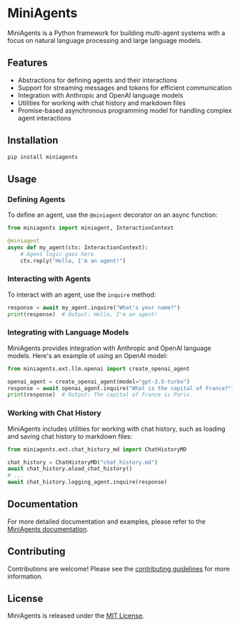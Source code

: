 # MiniAgents

MiniAgents is a Python framework for building multi-agent systems with a focus on natural language processing and large language models.

## Features

- Abstractions for defining agents and their interactions
- Support for streaming messages and tokens for efficient communication
- Integration with Anthropic and OpenAI language models
- Utilities for working with chat history and markdown files
- Promise-based asynchronous programming model for handling complex agent interactions

## Installation

```bash
pip install miniagents
```

## Usage

### Defining Agents

To define an agent, use the `@miniagent` decorator on an async function:

```python
from miniagents import miniagent, InteractionContext

@miniagent
async def my_agent(ctx: InteractionContext):
    # Agent logic goes here
    ctx.reply("Hello, I'm an agent!")
```

### Interacting with Agents

To interact with an agent, use the `inquire` method:

```python
response = await my_agent.inquire("What's your name?")
print(response)  # Output: Hello, I'm an agent!
```

### Integrating with Language Models

MiniAgents provides integration with Anthropic and OpenAI language models. Here's an example of using an OpenAI model:

```python
from miniagents.ext.llm.openai import create_openai_agent

openai_agent = create_openai_agent(model="gpt-3.5-turbo")
response = await openai_agent.inquire("What is the capital of France?")
print(response)  # Output: The capital of France is Paris.
```

### Working with Chat History

MiniAgents includes utilities for working with chat history, such as loading and saving chat history to markdown files:

```python
from miniagents.ext.chat_history_md import ChatHistoryMD

chat_history = ChatHistoryMD("chat_history.md")
await chat_history.aload_chat_history()
# ...
await chat_history.logging_agent.inquire(response)
```

## Documentation

For more detailed documentation and examples, please refer to the [MiniAgents documentation](https://miniagents.readthedocs.io/).

## Contributing

Contributions are welcome! Please see the [contributing guidelines](CONTRIBUTING.md) for more information.

## License

MiniAgents is released under the [MIT License](LICENSE).
